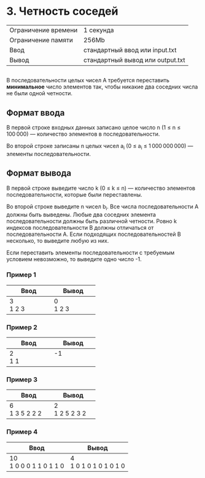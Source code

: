 <h1 class="title">3. Четность соседей</h1>
      <table>
         <tr class="time-limit">
            <td class="property-title">Ограничение времени</td>
            <td>1&nbsp;секунда</td>
         </tr>
         <tr class="memory-limit">
            <td class="property-title">Ограничение памяти</td>
            <td>256Mb</td>
         </tr>
         <tr class="input-file">
            <td class="property-title">Ввод</td>
            <td colspan="1">стандартный ввод или input.txt</td>
         </tr>
         <tr class="output-file">
            <td class="property-title">Вывод</td>
            <td colspan="1">стандартный вывод или output.txt</td>
         </tr>
      </table>
   </div>
   <h2></h2>
   <div class="legend"><span style="">
         <p>В последовательности целых чисел <span class="tex-math-text">A</span> требуется переставить <span style="font-weight:bold;">минимальное</span> число элементов так, чтобы никакие два соседних числа не были одной четности.
         </p></span></div>
   <h2>Формат ввода</h2>
   <div class="input-specification"><span style="">
         <p>В первой строке входных данных записано целое число <span class="tex-math-text">n</span> (<span class="tex-math-text">1 &le; n &le; 100&#8239;000</span>)&nbsp;&mdash; количество элементов в последовательности.
         </p></span><p>Во второй строке записаны <span class="tex-math-text">n</span> целых чисел <span class="tex-math-text">a<sub>i</sub></span> (<span class="tex-math-text">0 &le; a<sub>i</sub> &le; 1&#8239;000&#8239;000&#8239;000</span>)&nbsp;&mdash; элементы последовательности.
      </p>
   </div>
   <h2>Формат вывода</h2>
   <div class="output-specification"><span style="">
         <p>В первой строке выведите число <span class="tex-math-text">k</span> (<span class="tex-math-text">0 &le; k &le; n</span>)&nbsp;&mdash; количество элементов последовательности, которые были переставлены.
         </p></span><p>Во второй строке выведите <span class="tex-math-text">n</span> чисел <span class="tex-math-text">b<sub>i</sub></span>. Все числа последовательности <span class="tex-math-text">A</span> должны быть выведены. Любые два соседних элемента последовательности должны быть различной четности. Ровно <span class="tex-math-text">k</span> индексов последовательности <span class="tex-math-text">B</span> должны отличаться от последовательности <span class="tex-math-text">A</span>. Если подходящих последовательностей <span class="tex-math-text">B</span> несколько, то выведите любую из них.
      </p>
      <p>Если переставить элементы последовательности с требуемым условием невозможно, то выведите одно число -1.</p>
   </div>
   <h3>Пример 1</h3>
   <table class="sample-tests">
      <thead>
         <tr>
            <th>Ввод</th>
            <th>Вывод</th>
         </tr>
      </thead>
      <tbody>
         <tr>
            <td style="vertical-align: top; min-width: 100px;">3<br>
1 2 3
</td>
            <td style="vertical-align: top; min-width: 100px;">0<br>
1 2 3
</td>
         </tr>
      </tbody>
   </table>
   <h3>Пример 2</h3>
   <table class="sample-tests">
      <thead>
         <tr>
            <th>Ввод</th>
            <th>Вывод</th>
         </tr>
      </thead>
      <tbody>
         <tr>
            <td style="vertical-align: top; min-width: 100px;">2<br>
1 1
</td>
            <td style="vertical-align: top; min-width: 100px;">-1
</td>
         </tr>
      </tbody>
   </table>
   <h3>Пример 3</h3>
   <table class="sample-tests">
      <thead>
         <tr>
            <th>Ввод</th>
            <th>Вывод</th>
         </tr>
      </thead>
      <tbody>
         <tr>
            <td style="vertical-align: top; min-width: 100px;">6<br>
1 3 5 2 2 2
</td>
            <td style="vertical-align: top; min-width: 100px;">2<br>
1 2 5 2 3 2
</td>
         </tr>
      </tbody>
   </table>
   <h3>Пример 4</h3>
   <table class="sample-tests">
      <thead>
         <tr>
            <th>Ввод</th>
            <th>Вывод</th>
         </tr>
      </thead>
      <tbody>
         <tr>
            <td style="vertical-align: top; min-width: 100px;">10<br>
1 0 0 0 1 1 0 1 1 0
</td>
            <td style="vertical-align: top; min-width: 100px;">4<br>
1 0 1 0 1 0 1 0 1 0
</td>
         </tr>
      </tbody>
   </table>